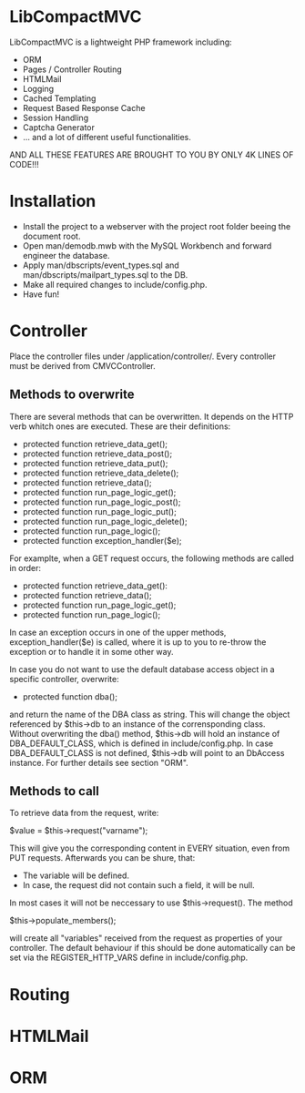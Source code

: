 LibCompactMVC
=============

LibCompactMVC is a lightweight PHP framework including:

- ORM
- Pages / Controller Routing
- HTMLMail
- Logging
- Cached Templating
- Request Based Response Cache
- Session Handling
- Captcha Generator
- ... and a lot of different useful functionalities.

AND ALL THESE FEATURES ARE BROUGHT TO YOU BY ONLY 4K LINES OF CODE!!!

Installation
============

- Install the project to a webserver with the project root folder beeing the
  document root.
- Open man/demodb.mwb with the MySQL Workbench and forward engineer the
  database.
- Apply man/dbscripts/event_types.sql and man/dbscripts/mailpart_types.sql to
  the DB.
- Make all required changes to include/config.php.
- Have fun!


Controller
==========

Place the controller files under /application/controller/. Every controller
must be derived from CMVCController.

Methods to overwrite
--------------------

There are several methods that can be overwritten. It depends on the HTTP verb
whitch ones are executed. These are their definitions:

- protected function retrieve_data_get();
- protected function retrieve_data_post();
- protected function retrieve_data_put();
- protected function retrieve_data_delete();
- protected function retrieve_data();
- protected function run_page_logic_get();
- protected function run_page_logic_post();
- protected function run_page_logic_put();
- protected function run_page_logic_delete();
- protected function run_page_logic();
- protected function exception_handler($e);

For examplte, when a GET request occurs, the following methods are called in
order:

- protected function retrieve_data_get():
- protected function retrieve_data();
- protected function run_page_logic_get();
- protected function run_page_logic();

In case an exception occurs in one of the upper methods, exception_handler($e)
is called, where it is up to you to re-throw the exception or to handle it in
some other way.

In case you do not want to use the default database access object in a specific
controller, overwrite:

- protected function dba();

and return the name of the DBA class as string. This will change the object
referenced by $this->db to an instance of the corrensponding class. Without
overwriting the dba() method, $this->db will hold an instance of
DBA_DEFAULT_CLASS, which is defined in include/config.php. In case
DBA_DEFAULT_CLASS is not defined, $this->db will point to an DbAccess instance.
For further details see section "ORM".

Methods to call
---------------

To retrieve data from the request, write:

$value = $this->request("varname");

This will give you the corresponding content in EVERY situation, even from PUT
requests. Afterwards you can be shure, that:

- The variable will be defined.
- In case, the request did not contain such a field, it will be null.

In most cases it will not be neccessary to use $this->request(). The method

$this->populate_members();

will create all "variables" received from the request as properties of your
controller. The default behaviour if this should be done automatically can
be set via the REGISTER_HTTP_VARS define in include/config.php.




Routing
=======




HTMLMail
========




ORM
===






